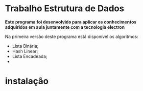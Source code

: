 # Trabalho Estrutura de Dados

**Este programa foi desenvolvido para aplicar os conhecimentos adquiridos em aula juntamente com a tecnologia electron**

Na primeira versão deste programa está disponível os algoritmos:
- Lista Binária;
- Hash Linear;
- Lista Encadeada;
- 

# instalação

